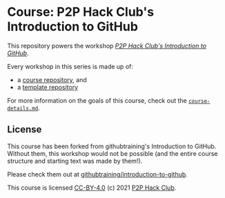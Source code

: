 # Course: P2P Hack Club's Introduction to GitHub

This repository powers the workshop [_P2P Hack Club's Introduction to GitHub_](https://lab.github.com/p2phackclub/introduction-to-github).

Every workshop in this series is made up of:

- a [course repository](https://github.com/p2phackclub/introduction-to-github), and
- a [template repository](https://github.com/p2phackclub/inroduction-to-github-template)

For more information on the goals of this course, check out the [`course-details.md`](course-details.md).

## License

This course has been forked from githubtraining's Introduction to GitHub. Without them, this workshop would not be possible (and the entire course structure and starting text was made by them!).

Please check them out at [githubtraining/introduction-to-github](https://lab.github.com/p2phackclub/introduction-to-github).

This course is licensed [CC-BY-4.0](../main/LICENSE) (c) 2021 [P2P Hack Club](https://p2phack.club).
